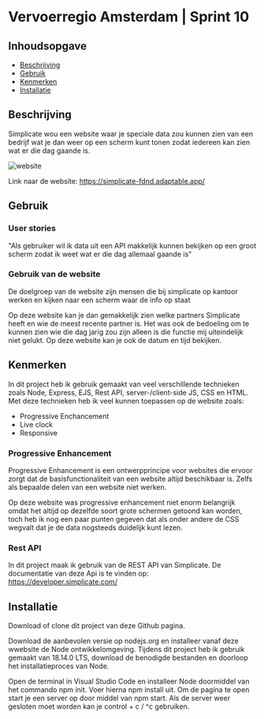 # Vervoerregio Amsterdam | Sprint 10

## Inhoudsopgave

  * [Beschrijving](#beschrijving)
  * [Gebruik](#gebruik)
  * [Kenmerken](#kenmerken)
  * [Installatie](#installatie)

## Beschrijving

Simplicate wou een website waar je speciale data zou kunnen zien van een bedrijf wat je dan weer op een scherm kunt tonen zodat iedereen kan zien wat er die dag gaande is.

![website](https://cdn.discordapp.com/attachments/793090681010257933/1121003206613409812/Screenshot_2023-06-21_110614.jpg)

Link naar de website: https://simplicate-fdnd.adaptable.app/

## Gebruik

### User stories

"Als gebruiker wil ik data uit een API makkelijk kunnen bekijken op een groot scherm zodat ik weet wat er die dag allemaal gaande is"

### Gebruik van de website

De doelgroep van de website zijn mensen die bij simplicate op kantoor werken en kijken naar een scherm waar de info op staat

Op deze website kan je dan gemakkelijk zien welke partners Simplicate heeft en wie de meest recente partner is. Het was ook de bedoeling om te kunnen zien wie die dag jarig zou zijn alleen is die functie mij uiteindelijk niet gelukt. Op deze website kan je ook de datum en tijd bekijken.

## Kenmerken

In dit project heb ik gebruik gemaakt van veel verschillende technieken zoals Node,  Express, EJS, Rest API, server-/client-side JS, CSS en HTML. Met deze technieken heb ik veel kunnen toepassen op de website zoals:

* Progressive Enchancement
* Live clock
* Responsive

### Progressive Enhancement 

Progressive Enhancement is een ontwerpprincipe voor websites die ervoor zorgt dat de basisfunctionaliteit van een website altijd beschikbaar is. Zelfs als bepaalde delen van een website niet werken.

Op deze website was progressive enhancement niet enorm belangrijk omdat het altijd op dezelfde soort grote schermen getoond kan worden, toch heb ik nog een paar punten gegeven dat als onder andere de CSS wegvalt dat je de data nogsteeds duidelijk kunt lezen.

### Rest API

In dit project maak ik gebruik van de REST API van Simplicate. De documentatie van deze Api is te vinden op: https://developer.simplicate.com/

## Installatie

Download of clone dit project van deze Github pagina.

Download de aanbevolen versie op nodejs.org en installeer vanaf deze wwebsite de Node ontwikkelomgeving. Tijdens dit project heb ik gebruik gemaakt van 18.14.0 LTS, download de benodigde bestanden en doorloop het installatieproces van Node.

Open de terminal in Visual Studio Code en installeer Node doormiddel van het commando npm init. Voer hierna npm install uit. Om de pagina te open start je een server op door middel van npm start. Als de server weer gesloten moet worden kan je control + c / ^c gebruiken.
